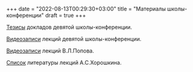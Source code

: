 +++
date = "2022-08-13T00:29:30+03:00"
title = "Материалы школы-конференции"
draft = true
+++

<p><a href="Thesis_full_2021.pdf" target="_blank">Тезисы</a> докладов девятой школы-конференции.</p>
<p><a href="https://youtube.com/playlist?list=PLyJVr9ilDRzJBMZXcO9TMDsDH-uB-rUZr" target="_blank">Видеозаписи</a> лекций девятой школы-конференции.</p>
<p><a href="https://1drv.ms/u/s!Ahhy7zel4KEPgq5Yhrn7zRTd7NK6cQ?e=F0JOsJ" target="_blank">Видеозаписи</a> лекций В.Л.Попова.</p>
<p><a href="basestab.pdf" target="_blank">Список</a> литературы лекций А.С.Хорошкина.</p>
</p>
</tr>
